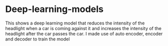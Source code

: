 # Deep-learning-models

This shows a deep learning model that reduces the intensity of the headlight when a car is coming against it and increases the intensity of the headlight after the car passes the car. I made use of auto encoder, encoder and decoder to train the model
